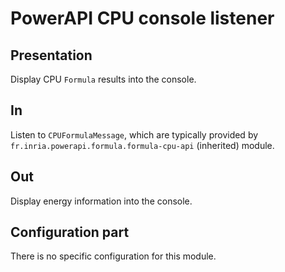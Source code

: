 # PowerAPI CPU console listener

## Presentation

Display CPU `Formula` results into the console.

## In

Listen to `CPUFormulaMessage`, which are typically provided by `fr.inria.powerapi.formula.formula-cpu-api` (inherited) module.

## Out

Display energy information into the console.

## Configuration part

There is no specific configuration for this module.
